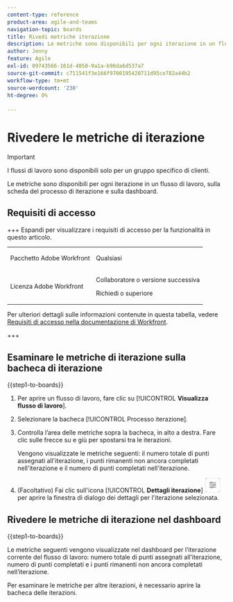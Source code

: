 ```yaml
---
content-type: reference
product-area: agile-and-teams
navigation-topic: boards
title: Rivedi metriche iterazione
description: Le metriche sono disponibili per ogni iterazione in un flusso di lavoro, sulla bacheca del processo di iterazione.
author: Jenny
feature: Agile
exl-id: 09743566-161d-4850-9a1a-b96da6d537a7
source-git-commit: c711541f3e166f9700195420711d95ce782a44b2
workflow-type: tm+mt
source-wordcount: '230'
ht-degree: 0%

---
```


# Rivedere le metriche di iterazione

>[!IMPORTANT]
>
>I flussi di lavoro sono disponibili solo per un gruppo specifico di clienti.

Le metriche sono disponibili per ogni iterazione in un flusso di lavoro, sulla scheda del processo di iterazione e sulla dashboard.

## Requisiti di accesso

+++ Espandi per visualizzare i requisiti di accesso per la funzionalità in questo articolo.

<table style="table-layout:auto"> 
 <col> 
 <col> 
 <tbody> 
  <tr> 
   <td role="rowheader">Pacchetto Adobe Workfront</td> 
   <td> <p>Qualsiasi</p> </td> 
  </tr> 
  <tr> 
   <td role="rowheader">Licenza Adobe Workfront</td> 
   <td> 
   <p>Collaboratore o versione successiva</p> 
   <p>Richiedi o superiore</p>
   </td> 
  </tr> 
 </tbody> 
</table>

Per ulteriori dettagli sulle informazioni contenute in questa tabella, vedere [Requisiti di accesso nella documentazione di Workfront](/help/quicksilver/administration-and-setup/add-users/access-levels-and-object-permissions/access-level-requirements-in-documentation.md).

+++

## Esaminare le metriche di iterazione sulla bacheca di iterazione

{{step1-to-boards}}

1. Per aprire un flusso di lavoro, fare clic su [!UICONTROL **Visualizza flusso di lavoro**].
1. Selezionare la bacheca [!UICONTROL Processo iterazione].
1. Controlla l’area delle metriche sopra la bacheca, in alto a destra. Fare clic sulle frecce su e giù per spostarsi tra le iterazioni.

   Vengono visualizzate le metriche seguenti: il numero totale di punti assegnati all&#39;iterazione, i punti rimanenti non ancora completati nell&#39;iterazione e il numero di punti completati nell&#39;iterazione.

1. (Facoltativo) Fai clic sull&#39;icona [!UICONTROL **Dettagli iterazione**] ![Dettagli iterazione](assets/iteration-details-button.png) per aprire la finestra di dialogo dei dettagli per l&#39;iterazione selezionata.

## Rivedere le metriche di iterazione nel dashboard

{{step1-to-boards}}

Le metriche seguenti vengono visualizzate nel dashboard per l’iterazione corrente del flusso di lavoro: numero totale di punti assegnati all’iterazione, numero di punti completati e i punti rimanenti non ancora completati nell’iterazione.

Per esaminare le metriche per altre iterazioni, è necessario aprire la bacheca delle iterazioni.
